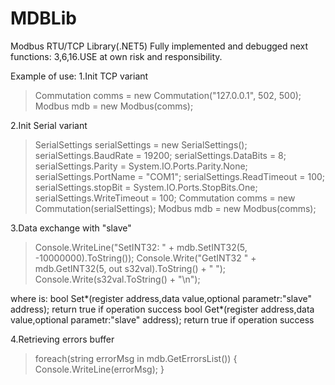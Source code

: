 # MDBLib
Modbus RTU/TCP Library(.NET5)
Fully implemented and debugged next functions: 3,6,16.USE at own risk and responsibility.

Example of use:
1.Init TCP variant
>Commutation comms = new Commutation("127.0.0.1", 502, 500);
>Modbus mdb = new Modbus(comms);

2.Init Serial variant
>SerialSettings serialSettings = new SerialSettings();
>serialSettings.BaudRate = 19200;
>serialSettings.DataBits = 8;
>serialSettings.Parity = System.IO.Ports.Parity.None;
>serialSettings.PortName = "COM1";
>serialSettings.ReadTimeout = 100;
>serialSettings.stopBit = System.IO.Ports.StopBits.One;
>serialSettings.WriteTimeout = 100;
>Commutation comms = new Commutation(serialSettings);
>Modbus mdb = new Modbus(comms);

3.Data exchange with "slave"
>Console.WriteLine("SetINT32: " + mdb.SetINT32(5, -10000000).ToString());
>Console.Write("GetINT32 " + mdb.GetINT32(5, out s32val).ToString() + " ");
>Console.Write(s32val.ToString() + "\n");

where is:
bool Set*(register address,data value,optional parametr:"slave" address); return true if operation success 
bool Get*(register address,data value,optional parametr:"slave" address); return true if operation success

4.Retrieving errors buffer
>foreach(string errorMsg in mdb.GetErrorsList())
>{
>Console.WriteLine(errorMsg);
>}


